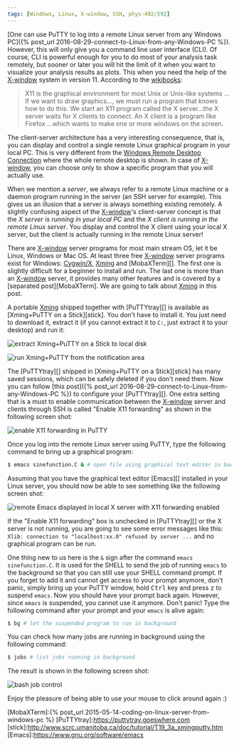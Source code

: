 ```yaml
---
tags: [Windows, Linux, X-window, SSH, phys-492/592]
---
```


[One can use PuTTY to log into a remote Linux server from any Windows PC]({% 
post_url 2016-08-29-connect-to-Linux-from-any-Windows-PC %}). However, this 
will only give you a command line user interface (CLI). Of course, CLI is 
powerful enough for you to do most of your analysis task remotely, but sooner 
or later you will hit the limit of it when you want to visualize your analysis 
results as plots. This when you need the help of the [X-window][] system in 
version 11. According to the [wikibooks][X-window]:

> X11 is the graphical environment for most Unix or Unix-like systems ... If 
> we want to draw graphics..., we must run a program that knows how to do 
> this. We start an X11 program called the X server...the X server waits for X 
> clients to connect. An X client is a program like Firefox ...which wants to 
> make one or more windows on the screen.

The client-server architecture has a very interesting consequence, that is, 
you can display and control a single remote Linux graphical program in your 
local PC. This is very different from the [Windows Remote Desktop 
Connection][RDC] where the whole remote desktop is shown. In case of 
[X-window][], you can choose only to show a specific program that you will 
actually use.

When we mention a *server*, we always refer to a remote Linux machine or a 
daemon program running in the server (an SSH server for example). This gives 
us an illusion that a server is always something existing remotely. A slightly 
confusing aspect of the [X-window][]'s client-server concept is that the *X 
server is running in your local PC* and the *X client is running in the remote 
Linux server*. You display and control the X client using your local X server, 
but the client is actually running in the remote Linux server!

There are [X-window][] server programs for most main stream OS, let it be 
Linux, Windows or Mac OS. At least three free [X-window][] server programs 
exist for Windows: [Cygwin/X][], [Xming][] and [MobaXTerm][]. The first one is 
slightly difficult for a beginner to install and run. The last one is more 
than an [X-window][] server, it provides many other features and is covered by 
a [separated post][MobaXTerm]. We are going to talk about [Xming][] in this 
post.

A portable [Xming][] shipped together with [PuTTYtray][] is available as 
[Xming+PuTTY on a Stick][stick]. You don't have to install it. You just need 
to download it, extract it (if you cannot extract it to `C:`, just extract it 
to your desktop) and run it:

![extract Xming+PuTTY on a Stick to local disk]({{site.exa}}/extractXming.png)

![run Xming+PuTTY from the notification area]({{site.exa}}/runXmingPuTTY.png)

The [PuTTYtray][] shipped in [Xming+PuTTY on a Stick][stick] has many saved 
sessions, which can be safely deleted if you don't need them. Now you can 
follow [this post]({% post_url 2016-08-29-connect-to-Linux-from-any-Windows-PC 
%}) to configure your [PuTTYtray][]. One extra setting that is a must to 
enable communication between the [X-window][] server and clients through SSH 
is called "Enable X11 forwarding" as shown in the following screen shot:

![enable X11 forwarding in PuTTY]({{site.exa}}/EnableX11forwardingPuTTY.png)

Once you log into the remote Linux server using PuTTY, type the following 
command to bring up a graphical program:

``` bash
$ emacs sinefunction.C & # open file using graphical text editor in background
```

Assuming that you have the graphical text editor [Emacs][] installed in your 
Linux server, you should now be able to see something like the following 
screen shot:

![remote Emacs displayed in local X server with X11 forwarding 
enabled]({{site.exa}}/remoteEmacs.png)

If the "Enable X11 forwarding" box is unchecked in [PuTTYtray][] or the X 
server is not running, you are going to see some error messages like this: 
`Xlib: connection to "localhost:xx.0" refused by server ...` and no graphical 
program can be run.

One thing new to us here is the `&` sign after the command `emacs 
sinefunction.C`. It is used for the SHELL to send the job of running `emacs` 
to the background so that you can still use your SHELL command prompt. If you 
forget to add it and cannot get access to your prompt anymore, don't panic, 
simply bring up your PuTTY window, hold <kbd>Ctrl</kbd> key and press 
<kbd>z</kbd> to suspend `emacs`. Now you should have your prompt back again. 
However, since `emacs` is suspended, you cannot use it anymore. Don't panic! 
Type the following command after your prompt and your `emacs` is alive again:

``` bash
$ bg # let the suspended program to run in background
```

You can check how many jobs are running in background using the following 
command:

``` bash
$ jobs # list jobs running in background
```

The result is shown in the following screen shot:

![bash job control]({{site.exa}}/bashjobcontrol.png)

Enjoy the pleasure of being able to use your mouse to click around again :)

[X-window]:https://en.wikibooks.org/wiki/Guide_to_X11/Introduction
[RDC]:https://support.microsoft.com/en-us/help/17463/windows-7-connect-to-another-computer-remote-desktop-connection#1TC=windows-8
[Cygwin/X]:http://x.cygwin.com
[Xming]:https://sourceforge.net/projects/xming
[MobaXTerm]:{% post_url 2015-05-14-coding-on-linux-server-from-windows-pc %}
[PuTTYtray]:https://puttytray.goeswhere.com
[stick]:http://www.scrc.umanitoba.ca/doc/tutorial/T19_3a_xmingputty.htm
[Emacs]:https://www.gnu.org/software/emacs
